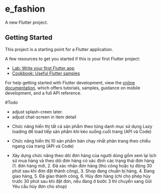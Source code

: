 # e_fashion

A new Flutter project.

## Getting Started

This project is a starting point for a Flutter application.

A few resources to get you started if this is your first Flutter project:

- [Lab: Write your first Flutter app](https://docs.flutter.dev/get-started/codelab)
- [Cookbook: Useful Flutter samples](https://docs.flutter.dev/cookbook)

For help getting started with Flutter development, view the
[online documentation](https://docs.flutter.dev/), which offers tutorials,
samples, guidance on mobile development, and a full API reference.


#Todo
<!-- dart run sqflite_common_ffi_web:setup -->
<!-- flutter run -d edge --web-renderer html -->

* adjust splash-creen later.
* adjust chat-screen in item detail

- Chức năng hiển thị tất cả sản phẩm theo từng danh mục sử dụng Lazy loading để load tiếp sản phẩm khi kéo xuống cuối trang (API và Code)

- Chức năng hiển thị 10 sản phẩm bán chạy nhất phân trang theo chiều ngang của trang (API và Code)

- Xây dựng chức năng theo dõi đơn hàng của người dùng gồm xem lại lịch sử mua hàng và theo dõi đơn hàng có xác định các trạng thái đơn hàng (1. đơn hàng mới, 2. Đã xác nhận đơn hàng (thủ công hoặc tự động 30 phút sau khi đơn đặt thành công), 3. Shop đang chuẩn bị hàng, 4. Đang giao hàng, 5. Đã giao thành công, 6. Hủy đơn hàng (chỉ cho phép hủy trước 30 phút sau khi đặt đơn, nếu đang ở bước 3 thì chuyển sang Gửi Yêu cầu hủy đơn cho shop)